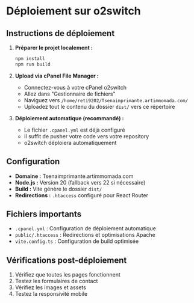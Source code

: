 # Déploiement sur o2switch

## Instructions de déploiement

1. **Préparer le projet localement :**
   ```bash
   npm install
   npm run build
   ```

2. **Upload via cPanel File Manager :**
   - Connectez-vous à votre cPanel o2switch
   - Allez dans "Gestionnaire de fichiers"
   - Naviguez vers `/home/reti9202/Tsenaimprimante.artimmomada.com/`
   - Uploadez tout le contenu du dossier `dist/` vers ce répertoire

3. **Déploiement automatique (recommandé) :**
   - Le fichier `.cpanel.yml` est déjà configuré
   - Il suffit de pusher votre code vers votre repository
   - o2switch déploiera automatiquement

## Configuration

- **Domaine :** Tsenaimprimante.artimmomada.com
- **Node.js :** Version 20 (fallback vers 22 si nécessaire)
- **Build :** Vite génère le dossier `dist/`
- **Redirections :** `.htaccess` configuré pour React Router

## Fichiers importants

- `.cpanel.yml` : Configuration de déploiement automatique
- `public/.htaccess` : Redirections et optimisations Apache
- `vite.config.ts` : Configuration de build optimisée

## Vérifications post-déploiement

1. Vérifiez que toutes les pages fonctionnent
2. Testez les formulaires de contact
3. Vérifiez les images et assets
4. Testez la responsivité mobile